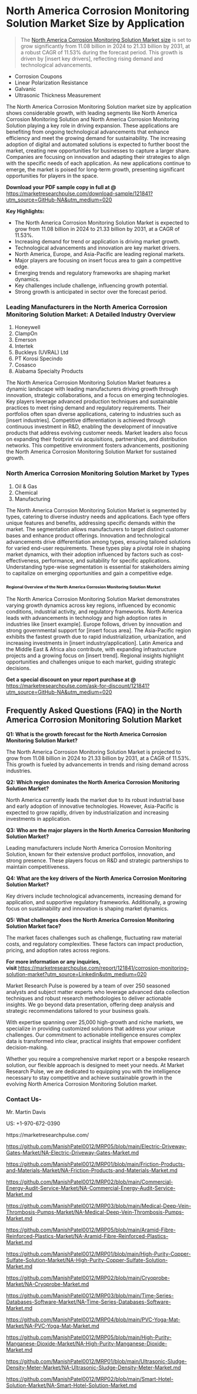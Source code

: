 <h1>North America Corrosion Monitoring Solution Market&nbsp;Size by Application</h1><blockquote><p>The <a href="https://marketresearchpulse.com/download-sample/121841?utm_source=GitHub-NA&amp;utm_medium=020">North America Corrosion Monitoring Solution Market size</a> is set to grow significantly from 11.08 billion in 2024 to 21.33 billion by 2031, at a robust CAGR of 11.53% during the forecast period. This growth is driven by [insert key drivers], reflecting rising demand and technological advancements.</p></blockquote><ul><li>Corrosion Coupons<li> Linear Polarization Resistance<li> Galvanic<li> Ultrasonic Thickness Measurement</li></ul><p>The North America Corrosion Monitoring Solution market size by application shows considerable growth, with leading segments like North America Corrosion Monitoring Solution and North America Corrosion Monitoring Solution playing a key role in driving expansion. These applications are benefiting from ongoing technological advancements that enhance efficiency and meet the growing demand for sustainability. The increasing adoption of digital and automated solutions is expected to further boost the market, creating new opportunities for businesses to capture a larger share. Companies are focusing on innovation and adapting their strategies to align with the specific needs of each application. As new applications continue to emerge, the market is poised for long-term growth, presenting significant opportunities for players in the space.</p><p><strong>Download your PDF sample copy in full at @ </strong><a href="https://marketresearchpulse.com/download-sample/121841?utm_source=GitHub-NA&amp;utm_medium=020">https://marketresearchpulse.com/download-sample/121841?utm_source=GitHub-NA&amp;utm_medium=020</a></p><p><strong>Key Highlights: </strong></p><ul><li>The North America Corrosion Monitoring Solution Market is expected to grow from 11.08 billion in 2024 to 21.33 billion by 2031, at a CAGR of 11.53%.</li><li>Increasing demand for trend or application is driving market growth.</li><li>Technological advancements and innovation are key market drivers.</li><li>North America, Europe, and Asia-Pacific are leading regional markets.</li><li>Major players are focusing on insert focus area to gain a competitive edge.</li><li>Emerging trends and regulatory frameworks are shaping market dynamics.</li><li>Key challenges include challenge, influencing growth potential.</li><li>Strong growth is anticipated in sector over the forecast period.</li></ul><h3>Leading Manufacturers in the North America Corrosion Monitoring Solution Market: A Detailed Industry Overview</h3><ol><li>Honeywell</li><li>ClampOn</li><li>Emerson</li><li>Intertek</li><li>Buckleys (UVRAL) Ltd</li><li>PT Korosi Specindo</li><li>Cosasco</li><li>Alabama Specialty Products</li></ol><div class="flex max-w-full flex-col flex-grow"><div class="min-h-8 text-message flex w-full flex-col items-end gap-2 whitespace-normal break-words [.text-message+&amp;]:mt-5" dir="auto" data-message-author-role="assistant" data-message-id="fd8432e4-4910-450d-b182-61b7bfb0a01f" data-message-model-slug="gpt-4o"><div class="flex w-full flex-col gap-1 empty:hidden first:pt-[3px]"><div class="markdown prose w-full break-words dark:prose-invert light"><p>The North America Corrosion Monitoring Solution Market features a dynamic landscape with leading manufacturers driving growth through innovation, strategic collaborations, and a focus on emerging technologies. Key players leverage advanced production techniques and sustainable practices to meet rising demand and regulatory requirements. Their portfolios often span diverse applications, catering to industries such as [insert industries]. Competitive differentiation is achieved through continuous investment in R&amp;D, enabling the development of innovative products that address evolving customer needs. Market leaders also focus on expanding their footprint via acquisitions, partnerships, and distribution networks. This competitive environment fosters advancements, positioning the North America Corrosion Monitoring Solution Market for sustained growth.</p></div></div></div></div><h3>North America Corrosion Monitoring Solution Market by Types</h3><ol><li>Oil & Gas<li> Chemical<li> Manufacturing</li></ol><div class="flex max-w-full flex-col flex-grow"><div class="min-h-8 text-message flex w-full flex-col items-end gap-2 whitespace-normal break-words [.text-message+&amp;]:mt-5" dir="auto" data-message-author-role="assistant" data-message-id="084470be-0bb7-4664-bddf-5156b4f41249" data-message-model-slug="gpt-4o-mini"><div class="flex w-full flex-col gap-1 empty:hidden first:pt-[3px]"><div class="markdown prose w-full break-words dark:prose-invert light"><p>The North America Corrosion Monitoring Solution Market is segmented by types, catering to diverse industry needs and applications. Each type offers unique features and benefits, addressing specific demands within the market. The segmentation allows manufacturers to target distinct customer bases and enhance product offerings. Innovation and technological advancements drive differentiation among types, ensuring tailored solutions for varied end-user requirements. These types play a pivotal role in shaping market dynamics, with their adoption influenced by factors such as cost-effectiveness, performance, and suitability for specific applications. Understanding type-wise segmentation is essential for stakeholders aiming to capitalize on emerging opportunities and gain a competitive edge.</p></div></div></div></div><h3><span style="font-size: 11px;">Regional Overview of the North America Corrosion Monitoring Solution Market</span></h3><div class="flex max-w-full flex-col flex-grow"><div class="min-h-8 text-message flex w-full flex-col items-end gap-2 whitespace-normal break-words [.text-message+&amp;]:mt-5" dir="auto" data-message-author-role="assistant" data-message-id="e9038762-ce64-4e30-91c9-9bd413514231" data-message-model-slug="gpt-4o-mini"><div class="flex w-full flex-col gap-1 empty:hidden first:pt-[3px]"><div class="markdown prose w-full break-words dark:prose-invert light"><p>The North America Corrosion Monitoring Solution Market demonstrates varying growth dynamics across key regions, influenced by economic conditions, industrial activity, and regulatory frameworks. North America leads with advancements in technology and high adoption rates in industries like [insert example]. Europe follows, driven by innovation and strong governmental support for [insert focus area]. The Asia-Pacific region exhibits the fastest growth due to rapid industrialization, urbanization, and increasing investments in [insert industry/application]. Latin America and the Middle East &amp; Africa also contribute, with expanding infrastructure projects and a growing focus on [insert trend]. Regional insights highlight opportunities and challenges unique to each market, guiding strategic decisions.</p></div></div></div></div><p><strong>Get a special discount on your report purchase at @ </strong><a href="https://marketresearchpulse.com/ask-for-discount/121841?utm_source=GitHub-NA&amp;utm_medium=020">https://marketresearchpulse.com/ask-for-discount/121841?utm_source=GitHub-NA&amp;utm_medium=020</a></p><h2>Frequently Asked Questions (FAQ) in the North America Corrosion Monitoring Solution Market</h2><p><strong>Q1: What is the growth forecast for the North America Corrosion Monitoring Solution Market?</strong></p><p>The North America Corrosion Monitoring Solution Market is projected to grow from 11.08 billion in 2024 to 21.33 billion by 2031, at a CAGR of 11.53%. This growth is fueled by advancements in trends and rising demand across industries.</p><p><strong>Q2: Which region dominates the North America Corrosion Monitoring Solution Market?</strong></p><p>North America currently leads the market due to its robust industrial base and early adoption of innovative technologies. However, Asia-Pacific is expected to grow rapidly, driven by industrialization and increasing investments in application.</p><p><strong>Q3: Who are the major players in the North America Corrosion Monitoring Solution Market?</strong></p><p>Leading manufacturers include North America Corrosion Monitoring Solution, known for their extensive product portfolios, innovation, and strong presence. These players focus on R&amp;D and strategic partnerships to maintain competitiveness.</p><p><strong>Q4: What are the key drivers of the North America Corrosion Monitoring Solution Market?</strong></p><p>Key drivers include technological advancements, increasing demand for application, and supportive regulatory frameworks. Additionally, a growing focus on sustainability and innovation is shaping market dynamics.</p><p><strong>Q5: What challenges does the North America Corrosion Monitoring Solution Market face?</strong></p><p>The market faces challenges such as challenge, fluctuating raw material costs, and regulatory complexities. These factors can impact production, pricing, and adoption rates across regions.</p><p><strong>For more information or any inquiries, visit&nbsp;</strong><a href="https://marketresearchpulse.com/report/121841/corrosion-monitoring-solution-market?utm_source=Linkedin&utm_medium=020">https://marketresearchpulse.com/report/121841/corrosion-monitoring-solution-market?utm_source=Linkedin&utm_medium=020</a></p><p>Market Research Pulse is powered by a team of over 250 seasoned analysts and subject matter experts who leverage advanced data collection techniques and robust research methodologies to deliver actionable insights. We go beyond data presentation, offering deep analysis and strategic recommendations tailored to your business goals.</p><p>With expertise spanning over 25,000 high-growth and niche markets, we specialize in providing customized solutions that address your unique challenges. Our commitment to actionable intelligence ensures complex data is transformed into clear, practical insights that empower confident decision-making.</p><p>Whether you require a comprehensive market report or a bespoke research solution, our flexible approach is designed to meet your needs. At Market Research Pulse, we are dedicated to equipping you with the intelligence necessary to stay competitive and achieve sustainable growth in the evolving North America Corrosion Monitoring Solution market.</p><h3><strong>Contact Us-</strong></h3><p>Mr. Martin Davis</p><p>US: +1-970-672-0390</p><p>https://marketresearchpulse.com/</p><p><a href="https://github.com/ManishPatel0012/MRP05/blob/main/Electric-Driveway-Gates-Market/NA-Electric-Driveway-Gates-Market.md">https://github.com/ManishPatel0012/MRP05/blob/main/Electric-Driveway-Gates-Market/NA-Electric-Driveway-Gates-Market.md</a></p><p><a href="https://github.com/ManishPatel0012/MRP01/blob/main/Friction-Products-and-Materials-Market/NA-Friction-Products-and-Materials-Market.md">https://github.com/ManishPatel0012/MRP01/blob/main/Friction-Products-and-Materials-Market/NA-Friction-Products-and-Materials-Market.md</a></p><p><a href="https://github.com/ManishPatel0012/MRP02/blob/main/Commercial-Energy-Audit-Service-Market/NA-Commercial-Energy-Audit-Service-Market.md">https://github.com/ManishPatel0012/MRP02/blob/main/Commercial-Energy-Audit-Service-Market/NA-Commercial-Energy-Audit-Service-Market.md</a></p><p><a href="https://github.com/ManishPatel0012/MRP03/blob/main/Medical-Deep-Vein-Thrombosis-Pumps-Market/NA-Medical-Deep-Vein-Thrombosis-Pumps-Market.md">https://github.com/ManishPatel0012/MRP03/blob/main/Medical-Deep-Vein-Thrombosis-Pumps-Market/NA-Medical-Deep-Vein-Thrombosis-Pumps-Market.md</a></p><p><a href="https://github.com/ManishPatel0012/MRP05/blob/main/Aramid-Fibre-Reinforced-Plastics-Market/NA-Aramid-Fibre-Reinforced-Plastics-Market.md">https://github.com/ManishPatel0012/MRP05/blob/main/Aramid-Fibre-Reinforced-Plastics-Market/NA-Aramid-Fibre-Reinforced-Plastics-Market.md</a></p><p><a href="https://github.com/ManishPatel0012/MRP01/blob/main/High-Purity-Copper-Sulfate-Solution-Market/NA-High-Purity-Copper-Sulfate-Solution-Market.md">https://github.com/ManishPatel0012/MRP01/blob/main/High-Purity-Copper-Sulfate-Solution-Market/NA-High-Purity-Copper-Sulfate-Solution-Market.md</a></p><p><a href="https://github.com/ManishPatel0012/MRP02/blob/main/Cryoprobe-Market/NA-Cryoprobe-Market.md">https://github.com/ManishPatel0012/MRP02/blob/main/Cryoprobe-Market/NA-Cryoprobe-Market.md</a></p><p><a href="https://github.com/ManishPatel0012/MRP03/blob/main/Time-Series-Databases-Software-Market/NA-Time-Series-Databases-Software-Market.md">https://github.com/ManishPatel0012/MRP03/blob/main/Time-Series-Databases-Software-Market/NA-Time-Series-Databases-Software-Market.md</a></p><p><a href="https://github.com/ManishPatel0012/MRP04/blob/main/PVC-Yoga-Mat-Market/NA-PVC-Yoga-Mat-Market.md">https://github.com/ManishPatel0012/MRP04/blob/main/PVC-Yoga-Mat-Market/NA-PVC-Yoga-Mat-Market.md</a></p><p><a href="https://github.com/ManishPatel0012/MRP05/blob/main/High-Purity-Manganese-Dioxide-Market/NA-High-Purity-Manganese-Dioxide-Market.md">https://github.com/ManishPatel0012/MRP05/blob/main/High-Purity-Manganese-Dioxide-Market/NA-High-Purity-Manganese-Dioxide-Market.md</a></p><p><a href="https://github.com/ManishPatel0012/MRP01/blob/main/Ultrasonic-Sludge-Density-Meter-Market/NA-Ultrasonic-Sludge-Density-Meter-Market.md">https://github.com/ManishPatel0012/MRP01/blob/main/Ultrasonic-Sludge-Density-Meter-Market/NA-Ultrasonic-Sludge-Density-Meter-Market.md</a></p><p><a href="https://github.com/ManishPatel0012/MRP02/blob/main/Smart-Hotel-Solution-Market/NA-Smart-Hotel-Solution-Market.md">https://github.com/ManishPatel0012/MRP02/blob/main/Smart-Hotel-Solution-Market/NA-Smart-Hotel-Solution-Market.md</a></p>
